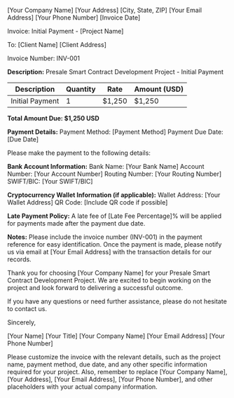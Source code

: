 [Your Company Name]
[Your Address]
[City, State, ZIP]
[Your Email Address]
[Your Phone Number]
[Invoice Date]

Invoice: Initial Payment - [Project Name]

To: [Client Name]
[Client Address]

Invoice Number: INV-001

**Description:**
Presale Smart Contract Development Project - Initial Payment

| Description     | Quantity | Rate   | Amount (USD) |
| --------------- | -------- | ------ | ------------ |
| Initial Payment | 1        | $1,250 | $1,250       |

**Total Amount Due: $1,250 USD**

**Payment Details:**
Payment Method: [Payment Method]
Payment Due Date: [Due Date]

Please make the payment to the following details:

**Bank Account Information:**
Bank Name: [Your Bank Name]
Account Number: [Your Account Number]
Routing Number: [Your Routing Number]
SWIFT/BIC: [Your SWIFT/BIC]

**Cryptocurrency Wallet Information (if applicable):**
Wallet Address: [Your Wallet Address]
QR Code: [Include QR code if possible]

**Late Payment Policy:**
A late fee of [Late Fee Percentage]% will be applied for payments made after the payment due date.

**Notes:**
Please include the invoice number (INV-001) in the payment reference for easy identification. Once the payment is made, please notify us via email at [Your Email Address] with the transaction details for our records.

Thank you for choosing [Your Company Name] for your Presale Smart Contract Development Project. We are excited to begin working on the project and look forward to delivering a successful outcome.

If you have any questions or need further assistance, please do not hesitate to contact us.

Sincerely,

[Your Name]
[Your Title]
[Your Company Name]
[Your Email Address]
[Your Phone Number]

Please customize the invoice with the relevant details, such as the project name, payment method, due date, and any other specific information required for your project. Also, remember to replace [Your Company Name], [Your Address], [Your Email Address], [Your Phone Number], and other placeholders with your actual company information.
